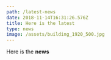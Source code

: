 ```yaml
---
path: /latest-news
date: 2018-11-14T16:31:26.576Z
title: Here is the latest
type: news
image: /assets/building_1920_500.jpg
---
```

Here is the **news**
